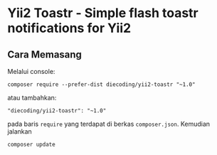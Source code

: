 Yii2 Toastr - Simple flash toastr notifications for Yii2
========================================================


Cara Memasang
-------------

Melalui console:

```
composer require --prefer-dist diecoding/yii2-toastr "~1.0"
```

atau tambahkan:

```
"diecoding/yii2-toastr": "~1.0"
```

pada baris `require` yang terdapat di berkas `composer.json`. Kemudian jalankan

```
composer update
```
